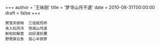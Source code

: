 +++
author = '王咏刚'
title = '梦寻山月不遇'
date = 2010-08-31T00:00:00
draft = false
+++

<div class="poem">

```
樊笼天欲晓  三径就荒桥
肯入松风冷  但闻山月遥
新知初解意  旧好漫折腰
野鹭穿云急  孤心半寂寥
```

</div>
